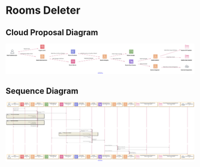# Rooms Deleter

## Cloud Proposal Diagram

![Cloud Proposal Diagram](./delete_room_cloud_workflow.svg)

## Sequence Diagram

![Cloud Proposal Diagram](./delete_room_sequence_diagram.svg)

